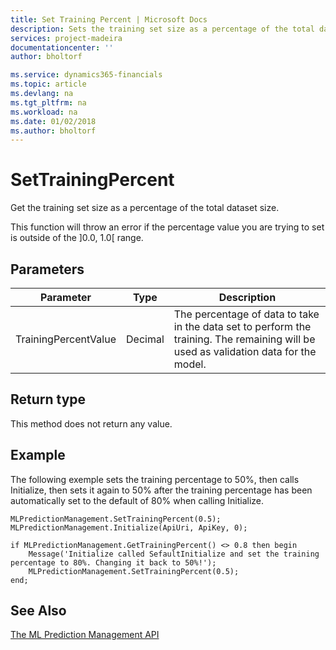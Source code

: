 ```yaml
---
title: Set Training Percent | Microsoft Docs
description: Sets the training set size as a percentage of the total dataset size.
services: project-madeira
documentationcenter: ''
author: bholtorf

ms.service: dynamics365-financials
ms.topic: article
ms.devlang: na
ms.tgt_pltfrm: na
ms.workload: na
ms.date: 01/02/2018
ms.author: bholtorf
---
```


# SetTrainingPercent
Get the training set size as a percentage of the total dataset size.

This function will throw an error if the percentage value you are trying to set is outside of the ]0.0, 1.0[ range.

<!--For more information, see [Essential AL Methods](../../devenv-essential-al-methods.md).-->

## Parameters
|Parameter|Type|Description|
|---|---|---|
|TrainingPercentValue|Decimal|The percentage of data to take in the data set to perform the training. The remaining will be used as validation data for the model.|

## Return type
This method does not return any value.

## Example
The following exemple sets the training percentage to 50%, then calls Initialize, then sets it again to 50% after the training percentage has been automatically set to the default of 80% when calling Initialize.
```
MLPredictionManagement.SetTrainingPercent(0.5);
MLPredictionManagement.Initialize(ApiUri, ApiKey, 0);

if MLPredictionManagement.GetTrainingPercent() <> 0.8 then begin
    Message('Initialize called SefaultInitialize and set the training percentage to 80%. Changing it back to 50%!');
    MLPredictionManagement.SetTrainingPercent(0.5);
end;
```

<!--For more information, see [AL Data Types](../../devenv-al-data-types).-->

## See Also
[The ML Prediction Management API](../../ml-prediction-management-welcome.md)